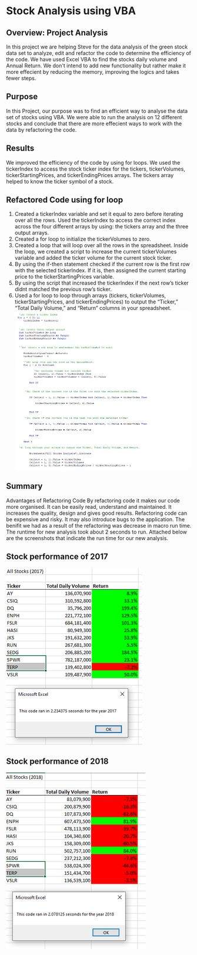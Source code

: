 # Stock Analysis using VBA
## Overview: Project Analysis
In this project we are helping Steve for the data analysis of the green stock data set to analyze, edit and refactor the code to determine the efficiency of the code. 
We have used Excel VBA to find the stocks daily volume and Annual Return.
We don't intend to add new functionality but rather make it more effecient by reducing the memory, improving the logics and takes fewer steps.

## Purpose
In this Project, our purpose was to find an efficient way to analyse the data set of stocks using VBA. 
We were able to run the analysis on 12 different stocks and conclude that there are more effecient ways to work with the data by refactoring the code.

## Results
We improved the efficiency of the code by using for loops. We used the tickerIndex to access the stock ticker index for the tickers, tickerVolumes, tickerStartingPrices, and tickerEndingPrices arrays. The tickers array helped to know the ticker symbol of a stock.

## Refactored Code using for loop
1. Created a tickerIndex variable and set it equal to zero before iterating over all the rows. Used the tickerIndex to access the correct index across the four different arrays by using: the tickers array and the three output arrays.
2. Created a for loop to initialize the tickerVolumes to zero.
3. Created a loop that will loop over all the rows in the spreadsheet. Inside the loop, we created a script to increase the current tickerVolumes variable and added the ticker volume for the current stock ticker.
4. By using the if-then statement checked if the current row is the first row with the selected tickerIndex. If it is, then assigned the current starting price to the tickerStartingPrices variable.
5. By using the script that increased the tickerIndex if the next row’s ticker didnt matched the previous row’s ticker.
6. Used a for loop to loop through arrays (tickers, tickerVolumes, tickerStartingPrices, and tickerEndingPrices) to output the “Ticker,” “Total Daily Volume,” and “Return” columns in your spreadsheet.
![alt text](https://github.com/nikmahadeshwar/stock-analysis/blob/main/stockanalysiscode.PNG)

## Summary
Advantages of Refactoring Code
By refactoring code it makes our code more organised. It can be easily read, understand and maintained. It increases the quality, design and gives good results.
Refactoring code can be expensive and risky. It may also introduce bugs to the application. 
The benifit we had as a result of the refactoring was decrease in macro run time. The runtime for new analysis took about 2 seconds to run. Attached below are the screenshots that indicate the run time for our new analysis.

## Stock performance of 2017
![alt text](https://github.com/nikmahadeshwar/stock-analysis/blob/main/2017%20stockanalysis.PNG)
## Stock performance of 2018
![alt text](https://github.com/nikmahadeshwar/stock-analysis/blob/main/2018%20Stock%20Anlysis.PNG)

